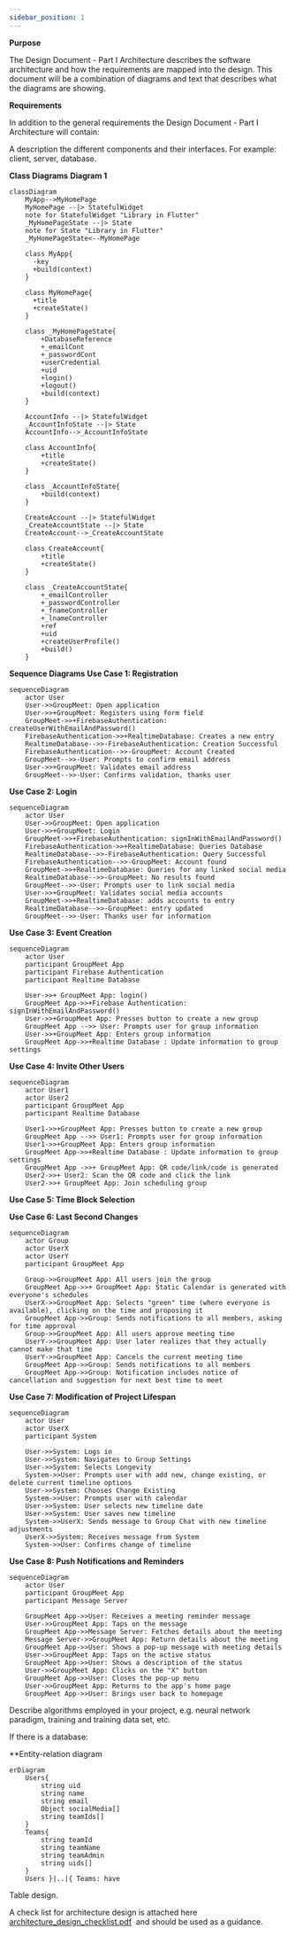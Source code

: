 ```yaml
---
sidebar_position: 1
---
```


**Purpose**

The Design Document - Part I Architecture describes the software architecture and how the requirements are mapped into the design. This document will be a combination of diagrams and text that describes what the diagrams are showing.

**Requirements**

In addition to the general requirements the Design Document - Part I Architecture will contain:

A description the different components and their interfaces. For example: client, server, database.

**Class Diagrams**
**Diagram 1**
```mermaid
classDiagram
    MyApp-->MyHomePage
    MyHomePage --|> StatefulWidget
    note for StatefulWidget "Library in Flutter"
    _MyHomePageState --|> State
    note for State "Library in Flutter"
    _MyHomePageState<--MyHomePage

    class MyApp{
      -key
      +build(context)
    }

    class MyHomePage{
      +title
      +createState()
    }

    class _MyHomePageState{
        +DatabaseReference
        +_emailCont
        +_passwordCont
        +userCredential
        +uid
        +login()
        +logout()
        +build(context)
    }

    AccountInfo --|> StatefulWidget
    _AccountInfoState --|> State
    AccountInfo-->_AccountInfoState
    
    class AccountInfo{
        +title
        +createState()
    }

    class _AccountInfoState{
        +build(context)
    }

    CreateAccount --|> StatefulWidget
    _CreateAccountState --|> State
    CreateAccount-->_CreateAccountState

    class CreateAccount{
        +title
        +createState()
    }

    class _CreateAccountState{
        +_emailController
        +_passwordController
        +_fnameController
        +_lnameController
        +ref
        +uid
        +createUserProfile()
        +build()
    }
```

**Sequence Diagrams**
**Use Case 1: Registration**
```mermaid
sequenceDiagram
    actor User
    User->>GroupMeet: Open application
    User->>+GroupMeet: Registers using form field
    GroupMeet->>+FirebaseAuthentication: createUserWithEmailAndPassword()
    FirebaseAuthentication->>+RealtimeDatabase: Creates a new entry
    RealtimeDatabase-->>-FirebaseAuthentication: Creation Successful
    FirebaseAuthentication-->>-GroupMeet: Account Created
    GroupMeet-->>-User: Prompts to confirm email address
    User->>+GroupMeet: Validates email address
    GroupMeet-->>-User: Confirms validation, thanks user
```
**Use Case 2: Login**
```mermaid
sequenceDiagram
    actor User
    User->>GroupMeet: Open application
    User->>+GroupMeet: Login
    GroupMeet->>+FirebaseAuthentication: signInWithEmailAndPassword()
    FirebaseAuthentication->>+RealtimeDatabase: Queries Database
    RealtimeDatabase-->>-FirebaseAuthentication: Query Successful
    FirebaseAuthentication-->>-GroupMeet: Account found
    GroupMeet->>+RealtimeDatabase: Queries for any linked social media
    RealtimeDatabase-->>-GroupMeet: No results found
    GroupMeet-->>-User: Prompts user to link social media
    User->>+GroupMeet: Validates social media accounts
    GroupMeet->>+RealtimeDatabase: adds accounts to entry
    RealtimeDatabase-->>-GroupMeet: entry updated
    GroupMeet-->>-User: Thanks user for information
```
**Use Case 3: Event Creation**
```mermaid
sequenceDiagram
    actor User
    participant GroupMeet App
    participant Firebase Authentication
    participant Realtime Database

    User->>+ GroupMeet App: login()
    GroupMeet App->>+Firebase Authentication: signInWithEmailAndPassword()
    User->>+GroupMeet App: Presses button to create a new group
    GroupMeet App -->> User: Prompts user for group information
    User->>+GroupMeet App: Enters group information
    GroupMeet App->>+Realtime Database : Update information to group settings
```
**Use Case 4: Invite Other Users**
```mermaid
sequenceDiagram
    actor User1
    actor User2
    participant GroupMeet App
    participant Realtime Database
    
    User1->>+GroupMeet App: Presses button to create a new group
    GroupMeet App -->> User1: Prompts user for group information
    User1->>+GroupMeet App: Enters group information
    GroupMeet App->>+Realtime Database : Update information to group settings
    GroupMeet App ->>+ GroupMeet App: QR code/link/code is generated
    User2->>+ User2: Scan the QR code and click the link
    User2->>+ GroupMeet App: Join scheduling group
```
**Use Case 5: Time Block Selection**
<!-- ```mermaid
    TODO
``` -->
**Use Case 6: Last Second Changes**
```mermaid
sequenceDiagram
    actor Group
    actor UserX
    actor UserY
    participant GroupMeet App

    Group->>GroupMeet App: All users join the group
    GroupMeet App->>+ GroupMeet App: Static Calendar is generated with everyone's schedules
    UserX->>GroupMeet App: Selects "green" time (where everyone is available), clicking on the time and proposing it
    GroupMeet App->>Group: Sends notifications to all members, asking for time approval
    Group->>GroupMeet App: All users approve meeting time
    UserY->>GroupMeet App: User later realizes that they actually cannot make that time
    UserY->>GroupMeet App: Cancels the current meeting time
    GroupMeet App->>Group: Sends notifications to all members
    GroupMeet App->>Group: Notification includes notice of cancellation and suggestion for next best time to meet

```
**Use Case 7: Modification of Project Lifespan**
```mermaid
sequenceDiagram
    actor User
    actor UserX
    participant System

    User->>System: Logs in
    User->>System: Navigates to Group Settings
    User->>System: Selects Longevity
    System->>User: Prompts user with add new, change existing, or delete current timeline options
    User->>System: Chooses Change Existing
    System->>User: Prompts user with calendar
    User->>System: User selects new timeline date
    User->>System: User saves new timeline
    System->>UserX: Sends message to Group Chat with new timeline adjustments
    UserX->>System: Receives message from System
    System->>User: Confirms change of timeline
```
**Use Case 8: Push Notifications and Reminders**
```mermaid
sequenceDiagram
    actor User
    participant GroupMeet App
    participant Message Server

    GroupMeet App->>User: Receives a meeting reminder message
    User->>GroupMeet App: Taps on the message
    GroupMeet App->>Message Server: Fetches details about the meeting
    Message Server->>GroupMeet App: Return details about the meeting
    GroupMeet App->>User: Shows a pop-up message with meeting details
    User->>GroupMeet App: Taps on the active status
    GroupMeet App->>User: Shows a description of the status
    User->>GroupMeet App: Clicks on the "X" button
    GroupMeet App->>User: Closes the pop-up menu
    User->>GroupMeet App: Returns to the app's home page
    GroupMeet App->>User: Brings user back to homepage
```
Describe algorithms employed in your project, e.g. neural network paradigm, training and training data set, etc.

If there is a database:

**Entity-relation diagram
```mermaid
erDiagram
    Users{
        string uid 
        string name
        string email    
        Object socialMedia[]
        string teamIds[]
    }
    Teams{
        string teamId 
        string teamName
        string teamAdmin
        string uids[]
    }
    Users }|..|{ Teams: have
   ```

Table design.

A check list for architecture design is attached here [architecture\_design\_checklist.pdf](https://templeu.instructure.com/courses/106563/files/16928870/download?wrap=1 "architecture_design_checklist.pdf")  and should be used as a guidance.
